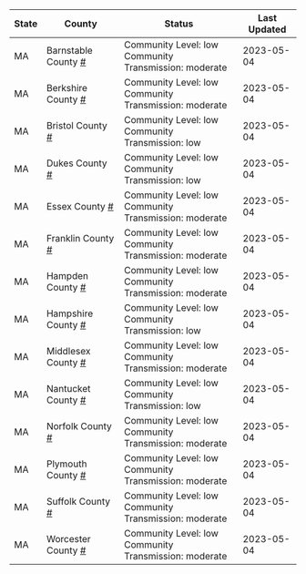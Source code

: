 State | County | Status | Last Updated
--- | --- | --- | --- 
MA | Barnstable County <a href="#barnstable_county">#</a> | <a name="barnstable_county"></a>Community Level: low<br/>Community Transmission: moderate | 2023-05-04
MA | Berkshire County <a href="#berkshire_county">#</a> | <a name="berkshire_county"></a>Community Level: low<br/>Community Transmission: moderate | 2023-05-04
MA | Bristol County <a href="#bristol_county">#</a> | <a name="bristol_county"></a>Community Level: low<br/>Community Transmission: low | 2023-05-04
MA | Dukes County <a href="#dukes_county">#</a> | <a name="dukes_county"></a>Community Level: low<br/>Community Transmission: low | 2023-05-04
MA | Essex County <a href="#essex_county">#</a> | <a name="essex_county"></a>Community Level: low<br/>Community Transmission: moderate | 2023-05-04
MA | Franklin County <a href="#franklin_county">#</a> | <a name="franklin_county"></a>Community Level: low<br/>Community Transmission: moderate | 2023-05-04
MA | Hampden County <a href="#hampden_county">#</a> | <a name="hampden_county"></a>Community Level: low<br/>Community Transmission: moderate | 2023-05-04
MA | Hampshire County <a href="#hampshire_county">#</a> | <a name="hampshire_county"></a>Community Level: low<br/>Community Transmission: low | 2023-05-04
MA | Middlesex County <a href="#middlesex_county">#</a> | <a name="middlesex_county"></a>Community Level: low<br/>Community Transmission: moderate | 2023-05-04
MA | Nantucket County <a href="#nantucket_county">#</a> | <a name="nantucket_county"></a>Community Level: low<br/>Community Transmission: low | 2023-05-04
MA | Norfolk County <a href="#norfolk_county">#</a> | <a name="norfolk_county"></a>Community Level: low<br/>Community Transmission: moderate | 2023-05-04
MA | Plymouth County <a href="#plymouth_county">#</a> | <a name="plymouth_county"></a>Community Level: low<br/>Community Transmission: moderate | 2023-05-04
MA | Suffolk County <a href="#suffolk_county">#</a> | <a name="suffolk_county"></a>Community Level: low<br/>Community Transmission: moderate | 2023-05-04
MA | Worcester County <a href="#worcester_county">#</a> | <a name="worcester_county"></a>Community Level: low<br/>Community Transmission: moderate | 2023-05-04
